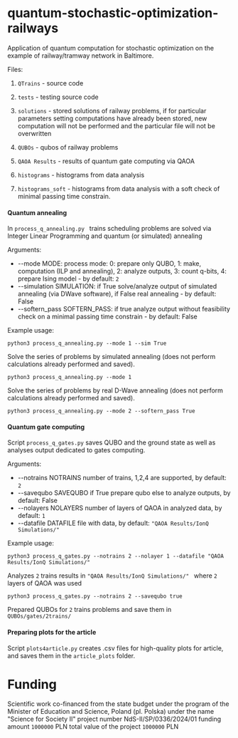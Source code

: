 # quantum-stochastic-optimization-railways
Application of quantum computation for stochastic optimization on the example of railway/tramway network in Baltimore.

Files:

1. ```QTrains``` - source code
2. ```tests``` - testing source code

3. ```solutions``` - stored solutions of railway problems, if for particular parameters setting computations have already been stored, new computation will not be performed and the particular file will not be overwritten
4. ```QUBOs``` - qubos of railway problems
5. ```QAOA Results``` - results of quantum gate computing via QAOA
6. ```histograms``` - histograms from data analysis
7. ```histograms_soft``` - histograms from data analysis with a soft check of minimal passing time constrain.


#### Quantum annealing 

In ```process_q_annealing.py ``` trains scheduling problems are solved via Integer Linear Programming and quantum (or simulated) annealing

Arguments:

- --mode MODE: process mode: 0: prepare only QUBO, 1: make, computation (ILP and annealing), 2: analyze outputs, 3: count q-bits, 4: prepare Ising model - by default: ```2```
- --simulation SIMULATION: if True solve/analyze output of simulated annealing (via DWave software), if False real annealing - by default: False
- --softern_pass SOFTERN_PASS: if true analyze output without feasibility check on a minimal passing time constrain - by default: False


Example usage:

```python3 process_q_annealing.py --mode 1 --sim True```

Solve the series of problems by simulated annealing (does not perform calculations already performed and saved).

```python3 process_q_annealing.py --mode 1```

Solve the series of problems by real D-Wave annealing (does not perform calculations already performed and saved).

```python3 process_q_annealing.py --mode 2 --softern_pass True```



#### Quantum gate computing

Script ```process_q_gates.py``` saves QUBO and the ground state as well as analyses output dedicated to gates computing.

Arguments:

- --notrains NOTRAINS  number of trains, 1,2,4 are supported, by default: ``2``
- --savequbo SAVEQUBO  if True prepare qubo else to analyze outputs, by default: False
- --nolayers NOLAYERS  number of layers of QAOA in analyzed data, by default: ```1```
- --datafile DATAFILE  file with data, by default:  ```"QAOA Results/IonQ Simulations/"```


Example usage:

```python3 process_q_gates.py --notrains 2 --nolayer 1 --datafile "QAOA Results/IonQ Simulations/" ```

Analyzes ```2``` trains results in ```"QAOA Results/IonQ Simulations/" ``` where ```2``` layers of QAOA was used

```python3 process_q_gates.py --notrains 2 --savequbo true ```

Prepared QUBOs for ```2``` trains problems and save them in ```QUBOs/gates/2trains/```

#### Preparing plots for the article

Script ```plots4article.py``` creates .csv files for high-quality plots for article, and saves them in the ```article_plots``` folder.


# Funding

Scientific work co-financed from the state budget under the program of the Minister of Education and Science, Poland (pl. Polska) under the name "Science for Society II" project number NdS-II/SP/0336/2024/01 funding amount ```1000000``` PLN total value of the project ```1000000``` PLN 
